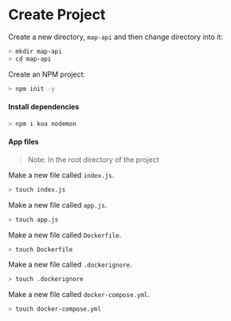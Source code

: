 # Create Project

Create a new directory, `map-api` and then change directory into it:

```bash
> mkdir map-api
> cd map-api
```

Create an NPM project:

```bash
> npm init -y
```

#### Install dependencies

```bash
> npm i koa nodemon
```

#### App files

> Note: In the root directory of the project

Make a new file called `index.js`.

```bash
> touch index.js
```

Make a new file called `app.js`.

```bash
> touch app.js
```

Make a new file called `Dockerfile`.

```bash
> touch Dockerfile
```

Make a new file called `.dockerignore`.

```bash
> touch .dockerignore
```

Make a new file called `docker-compose.yml`.

```bash
> touch docker-compose.yml
```